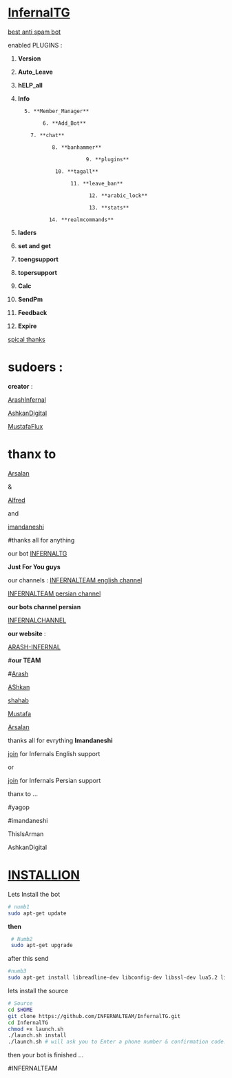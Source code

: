 # **[InfernalTG](https://telegram.me/TeleInfernal)** 

[best anti spam bot](telegram.me/InfernalTG)

enabled PLUGINS :

1. **Version**
 
2. **Auto_Leave**

3. **hELP_all**

4. **Info**

         5. **Member_Manager**

               6. **Add_Bot**

           7. **chat**

                  8. **banhammer**

                             9. **plugins**

                   10. **tagall**

                        11. **leave_ban**

                              12. **arabic_lock**
    
                              13. **stats**

                 14. **realmcommands**

15. **laders**

16. **set and get**

17. **toengsupport**

18. **topersupport**

19. **Calc**

20. **SendPm**

21. **Feedback**

22. **Expire**



[spical thanks](telegram.me/INFERNALTEAMCH)

# **sudoers** :

**creator** :

[ArashInfernal](telegram.me/ArashInfernal])

[AshkanDigital](telegram.me/digitalboys)

[MustafaFlux](telegram.me/MustafaFlux)

# thanx to

[Arsalan](telegram.me/Creed_Is_dead)

&

[Alfred](telegram.me/Namoosan)

and

[imandaneshi](telegram.me/Imandaneshi)

#thanks all for anything

our bot [INFERNALTG](telegram.me/InfernalTG)

**Just For You guys**

our channels :
[INFERNALTEAM english channel](telegram.me/INFERNALTEAMCH)

[INFERNALTEAM persian channel](telegram.me/INFERNALTEAM)

**our bots channel persian**

[INFERNALCHANNEL](INfernalCHANNEL)

**our website**  :

[ARASH-INFERNAL](https://arash-infernal.epage.ir)

#**our TEAM**

#[Arash](telegram.me/ARASHINFERNAL)

[AShkan](telegram.me/Digitalboys)

[shahab](telegram.me/ShahabSaf)

[Mustafa](telegram.me/MustafaFlux)

[Arsalan](telegram.me/Creed_is_dead)

thanks all for evrything
**Imandaneshi**

[join](https://telegram.me/joinchat/CptvyAXdgnyI8tIQoInBuA) for Infernals English support

or 

[join](https://telegram.me/joinchat/CptvyAXK-WeW2LVz5yUScQ) for Infernals Persian support

thanx to ...


#yagop

#imandaneshi

ThisIsArman

AshkanDigital


# [INSTALLION](installion)
Lets Install the bot
```bash
# numb1
sudo apt-get update
```
**then**

```bash
 # Numb2
 sudo apt-get upgrade
```
after this send

```bash
#numb3
sudo apt-get install libreadline-dev libconfig-dev libssl-dev lua5.2 liblua5.2-dev libevent-dev make unzip git redis-server g++ libjansson-dev libpython-dev expat libexpat1-dev
```

lets install the source 


```bash
# Source
cd $HOME
git clone https://github.com/INFERNALTEAM/InfernalTG.git
cd InfernalTG
chmod +x launch.sh
./launch.sh install
./launch.sh # will ask you to Enter a phone number & confirmation code.
```
then your bot is finished ...



#INFERNALTEAM
